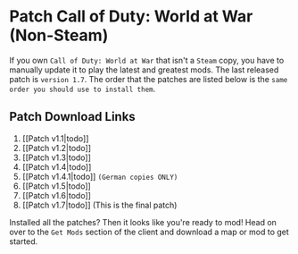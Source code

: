 # Patch Call of Duty: World at War (Non-Steam)

If you own `Call of Duty: World at War` that isn't a `Steam` copy, you have to manually update it to play the latest and greatest mods. The last released patch is `version 1.7`. The order that the patches are listed below is the `same order you should use to install them`.

## Patch Download Links

1.  [[Patch v1.1|todo]]
2.  [[Patch v1.2|todo]]
3.  [[Patch v1.3|todo]]
4.  [[Patch v1.4|todo]]
5.  [[Patch v1.4.1|todo]]  `(German copies ONLY)`
6.  [[Patch v1.5|todo]]
7.  [[Patch v1.6|todo]]
8.  [[Patch v1.7|todo]]
(This is the final patch)

Installed all the patches? Then it looks like you're ready to mod! Head on over to the `Get Mods` section of the client and download a map or mod to get started.